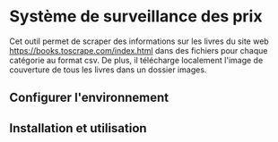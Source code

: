 # Système de surveillance des prix

Cet outil permet de scraper des informations sur les livres du site web https://books.toscrape.com/index.html dans des fichiers pour chaque catégorie au format csv. De plus, il télécharge localement l'image de couverture de tous les livres dans un dossier images.

## Configurer l'environnement

## Installation et utilisation
